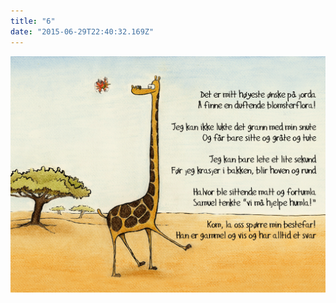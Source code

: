 ```yaml
---
title: "6"
date: "2015-06-29T22:40:32.169Z"
---
```

![Sjiraffen Samuel og Kolibrien Kris](./6_norsk.png)